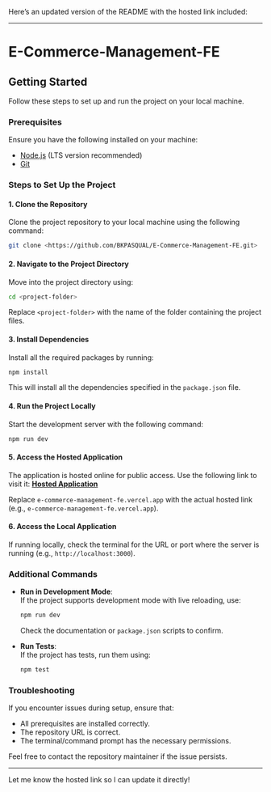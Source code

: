 Here’s an updated version of the README with the hosted link included:

---

# E-Commerce-Management-FE

## Getting Started

Follow these steps to set up and run the project on your local machine.

### Prerequisites

Ensure you have the following installed on your machine:

- [Node.js](https://nodejs.org/) (LTS version recommended)
- [Git](https://git-scm.com/)

### Steps to Set Up the Project

#### 1. Clone the Repository
Clone the project repository to your local machine using the following command:
```bash
git clone <https://github.com/BKPASQUAL/E-Commerce-Management-FE.git>
```

#### 2. Navigate to the Project Directory
Move into the project directory using:
```bash
cd <project-folder>
```
Replace `<project-folder>` with the name of the folder containing the project files.

#### 3. Install Dependencies
Install all the required packages by running:
```bash
npm install
```
This will install all the dependencies specified in the `package.json` file.

#### 4. Run the Project Locally
Start the development server with the following command:
```bash
npm run dev
```

#### 5. Access the Hosted Application
The application is hosted online for public access. Use the following link to visit it:
[**Hosted Application**](e-commerce-management-fe.vercel.app`)

Replace `e-commerce-management-fe.vercel.app` with the actual hosted link (e.g., `e-commerce-management-fe.vercel.app`).

#### 6. Access the Local Application
If running locally, check the terminal for the URL or port where the server is running (e.g., `http://localhost:3000`).

### Additional Commands

- **Run in Development Mode**:  
  If the project supports development mode with live reloading, use:
  ```bash
  npm run dev
  ```
  Check the documentation or `package.json` scripts to confirm.

- **Run Tests**:  
  If the project has tests, run them using:
  ```bash
  npm test
  ```

### Troubleshooting

If you encounter issues during setup, ensure that:

- All prerequisites are installed correctly.
- The repository URL is correct.
- The terminal/command prompt has the necessary permissions.

Feel free to contact the repository maintainer if the issue persists.

---

Let me know the hosted link so I can update it directly!
